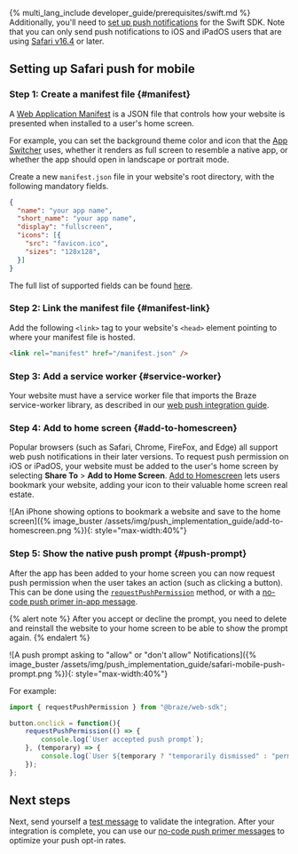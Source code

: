 {% multi_lang_include developer_guide/prerequisites/swift.md %} Additionally, you'll need to [set up push notifications]({{site.baseurl}}/developer_guide/push_notifications/?sdktab=swift) for the Swift SDK. Note that you can only send push notifications to iOS and iPadOS users that are using [Safari v16.4](https://developer.apple.com/documentation/safari-release-notes/safari-16_4-release-notes) or later.

## Setting up Safari push for mobile

### Step 1: Create a manifest file {#manifest}

A [Web Application Manifest](https://developer.mozilla.org/en-US/docs/Web/Manifest) is a JSON file that controls how your website is presented when installed to a user's home screen.

For example, you can set the background theme color and icon that the [App Switcher](https://support.apple.com/en-us/HT202070) uses, whether it renders as full screen to resemble a native app, or whether the app should open in landscape or portrait mode.

Create a new `manifest.json` file in your website's root directory, with the following mandatory fields. 

```json
{
  "name": "your app name",
  "short_name": "your app name",
  "display": "fullscreen",
  "icons": [{
    "src": "favicon.ico",
    "sizes": "128x128",
  }]
}
```

The full list of supported fields can be found [here](https://developer.mozilla.org/en-US/docs/Web/Manifest).

### Step 2: Link the manifest file {#manifest-link}

Add the following `<link>` tag to your website's `<head>` element pointing to where your manifest file is hosted.

```html
<link rel="manifest" href="/manifest.json" />
```

### Step 3: Add a service worker {#service-worker}

Your website must have a service worker file that imports the Braze service-worker library, as described in our [web push integration guide]({{site.baseurl}}/developer_guide/platform_integration_guides/web/push_notifications/integration/#step-1-configure-your-sites-service-worker).

### Step 4: Add to home screen {#add-to-homescreen}

Popular browsers (such as Safari, Chrome, FireFox, and Edge) all support web push notifications in their later versions. To request push permission on iOS or iPadOS, your website must be added to the user's home screen by selecting **Share To** > **Add to Home Screen**. [Add to Homescreen](https://support.apple.com/guide/iphone/bookmark-favorite-webpages-iph42ab2f3a7/ios#iph4f9a47bbc) lets users bookmark your website, adding your icon to their valuable home screen real estate.

![An iPhone showing options to bookmark a website and save to the home screen]({% image_buster /assets/img/push_implementation_guide/add-to-homescreen.png %}){: style="max-width:40%"}

### Step 5: Show the native push prompt {#push-prompt}
After the app has been added to your home screen you can now request push permission when the user takes an action (such as clicking a button). This can be done using the [`requestPushPermission`](https://js.appboycdn.com/web-sdk/latest/doc/modules/braze.html#requestpushpermission) method, or with a [no-code push primer in-app message]({{site.baseurl}}/user_guide/message_building_by_channel/push/best_practices/push_primer_messages/).

{% alert note %}
After you accept or decline the prompt, you need to delete and reinstall the website to your home screen to be able to show the prompt again.
{% endalert %}

![A push prompt asking to "allow" or "don't allow" Notifications]({% image_buster /assets/img/push_implementation_guide/safari-mobile-push-prompt.png %}){: style="max-width:40%"}

For example:

```typescript
import { requestPushPermission } from "@braze/web-sdk";

button.onclick = function(){
    requestPushPermission(() => {
        console.log(`User accepted push prompt`);
    }, (temporary) => {
        console.log(`User ${temporary ? "temporarily dismissed" : "permanently denied"} push prompt`);
    });
};
```

## Next steps

Next, send yourself a [test message]({{site.baseurl}}/developer_guide/sending_test_messages/) to validate the integration. After your integration is complete, you can use our [no-code push primer messages]({{site.baseurl}}/user_guide/message_building_by_channel/push/best_practices/push_primer_messages/) to optimize your push opt-in rates.
